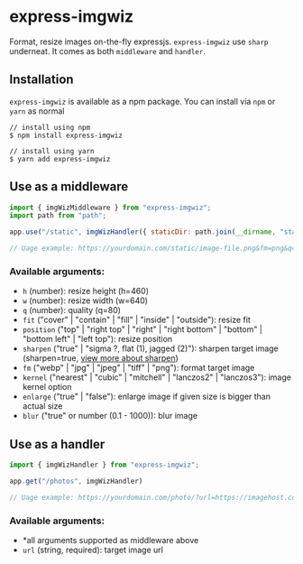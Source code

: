 # express-imgwiz

Format, resize images on-the-fly expressjs. `express-imgwiz` use `sharp` underneat. It comes as both `middleware` and `handler`.

## Installation

`express-imgwiz` is available as a npm package. You can install via `npm` or `yarn` as normal

```ssh
// install using npm
$ npm install express-imgwiz

// install using yarn
$ yarn add express-imgwiz
```

## Use as a middleware

```js
import { imgWizMiddleware } from "express-imgwiz";
import path from "path";

app.use("/static", imgWizHandler({ staticDir: path.join(__dirname, "static") }))

// Uage example: https://yourdomain.com/static/image-file.png&fm=png&q=80&sharpen=true
```

### Available arguments:
- `h` (number): resize height (h=460)
- `w` (number): resize width (w=640)
- `q` (number): quality (q=80)
- `fit` ("cover" | "contain" | "fill" | "inside" | "outside"): resize fit
- `position` ("top" | "right top" | "right" | "right bottom" | "bottom" | "bottom left" | "left top"): resize position
- `sharpen` ("true" | "sigma ?, flat (1), jagged (2)"): sharpen target image (sharpen=true, [view more about sharpen](https://sharp.pixelplumbing.com/en/stable/api-operation/#sharpen))
- `fm` ("webp" | "jpg" | "jpeg" | "tiff" | "png"): format target image
- `kernel` ("nearest" | "cubic" | "mitchell" | "lanczos2" | "lanczos3"): image kernel option
- `enlarge` ("true" | "false"): enlarge image if given size is bigger than actual size
- `blur` ("true" or number (0.1 - 1000)): blur image

## Use as a handler

```js
import { imgWizHandler } from "express-imgwiz";

app.get("/photos", imgWizHandler)

// Uage example: https://yourdomain.com/photo/?url=https://imagehost.com/image-file.png&fm=png&q=80&sharpen=true
```

### Available arguments:

- *all arguments supported as middleware above
- `url` (string, required): target image url